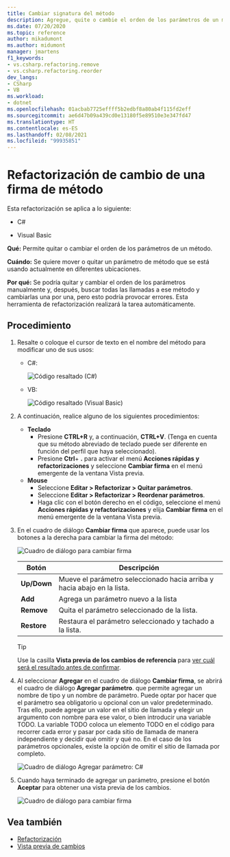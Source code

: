 ```yaml
---
title: Cambiar signatura del método
description: Agregue, quite o cambie el orden de los parámetros de un método. Haga clic con el botón derecho en el método, seleccione Acciones rápidas y refactorizaciones y, luego, Cambiar firma.
ms.date: 07/20/2020
ms.topic: reference
author: mikadumont
ms.author: midumont
manager: jmartens
f1_keywords:
- vs.csharp.refactoring.remove
- vs.csharp.refactoring.reorder
dev_langs:
- CSharp
- VB
ms.workload:
- dotnet
ms.openlocfilehash: 01acbab7725effff5b2edbf8a80ab4f115fd2eff
ms.sourcegitcommit: ae6d47b09a439cd0e13180f5e89510e3e347fd47
ms.translationtype: HT
ms.contentlocale: es-ES
ms.lasthandoff: 02/08/2021
ms.locfileid: "99935851"
---
```

# <a name="change-a-method-signature-refactoring"></a>Refactorización de cambio de una firma de método

Esta refactorización se aplica a lo siguiente:

- C#

- Visual Basic

**Qué:** Permite quitar o cambiar el orden de los parámetros de un método.

**Cuándo:** Se quiere mover o quitar un parámetro de método que se está usando actualmente en diferentes ubicaciones.

**Por qué:** Se podría quitar y cambiar el orden de los parámetros manualmente y, después, buscar todas las llamadas a ese método y cambiarlas una por una, pero esto podría provocar errores.  Esta herramienta de refactorización realizará la tarea automáticamente.

## <a name="how-to"></a>Procedimiento

1. Resalte o coloque el cursor de texto en el nombre del método para modificar uno de sus usos:

   - C#:

       ![Código resaltado (C#)](media/changesignature-highlight-cs.png)

   - VB:

       ![Código resaltado (Visual Basic)](media/changesignature-highlight-vb.png)

2. A continuación, realice alguno de los siguientes procedimientos:

   - **Teclado**
      - Presione **CTRL+R** y, a continuación, **CTRL+V**.  (Tenga en cuenta que su método abreviado de teclado puede ser diferente en función del perfil que haya seleccionado).
      - Presione **Ctrl**+ **.** para activar el menú **Acciones rápidas y refactorizaciones** y seleccione **Cambiar firma** en el menú emergente de la ventana Vista previa.
   - **Mouse**
      - Seleccione **Editar > Refactorizar > Quitar parámetros**.
      - Seleccione **Editar > Refactorizar > Reordenar parámetros**.
      - Haga clic con el botón derecho en el código, seleccione el menú **Acciones rápidas y refactorizaciones** y elija **Cambiar firma** en el menú emergente de la ventana Vista previa.

3. En el cuadro de diálogo **Cambiar firma** que aparece, puede usar los botones a la derecha para cambiar la firma del método:

   ![Cuadro de diálogo para cambiar firma](media/change-signature.png)

   | Botón | Descripción
   | ------ | ---
   | **Up/Down** | Mueve el parámetro seleccionado hacia arriba y hacia abajo en la lista.
   | **Add** | Agrega un parámetro nuevo a la lista
   | **Remove** | Quita el parámetro seleccionado de la lista.
   | **Restore** | Restaura el parámetro seleccionado y tachado a la lista.

   > [!TIP]
   > Use la casilla **Vista previa de los cambios de referencia** para [ver cuál será el resultado antes de confirmar](../../ide/preview-changes.md).

4. Al seleccionar **Agregar** en el cuadro de diálogo **Cambiar firma**, se abrirá el cuadro de diálogo **Agregar parámetro**. que permite agregar un nombre de tipo y un nombre de parámetro. Puede optar por hacer que el parámetro sea obligatorio u opcional con un valor predeterminado. Tras ello, puede agregar un valor en el sitio de llamada y elegir un argumento con nombre para ese valor, o bien introducir una variable TODO. La variable TODO coloca un elemento TODO en el código para recorrer cada error y pasar por cada sitio de llamada de manera independiente y decidir qué omitir y qué no. En el caso de los parámetros opcionales, existe la opción de omitir el sitio de llamada por completo.

    ![Cuadro de diálogo Agregar parámetro: C#](media/add-parameter-dialog.png)

5. Cuando haya terminado de agregar un parámetro, presione el botón **Aceptar** para obtener una vista previa de los cambios.

    ![Cuadro de diálogo para cambiar firma](media/change-signature.png)

## <a name="see-also"></a>Vea también

- [Refactorización](../refactoring-in-visual-studio.md)
- [Vista previa de cambios](../../ide/preview-changes.md)